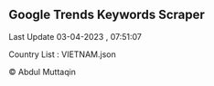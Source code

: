 

## Google Trends Keywords Scraper 
 
Last Update 03-04-2023 , 07:51:07

Country List :
VIETNAM.json



© Abdul Muttaqin 

